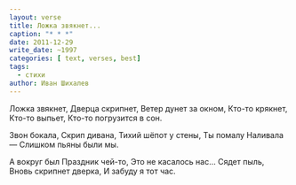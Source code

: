 ```yaml
---
layout: verse
title: Ложка звякнет...
caption: "* * *"
date: 2011-12-29
write_date: ~1997
categories: [ text, verses, best]
tags:
  - стихи
author: Иван Шихалев
---
```

Ложка звякнет,
Дверца скрипнет,
Ветер дунет за окном,
Кто-то крякнет,
Кто-то выпьет,
Кто-то погрузится в сон.

Звон бокала,
Скрип дивана,
Тихий шёпот у стены,
Ты помалу
Наливала —
Слишком пьяны были мы.

А вокруг был
Праздник чей-то,
Это не касалось нас...
Сядет пыль,
Вновь скрипнет дверка,
И забуду я тот час.
